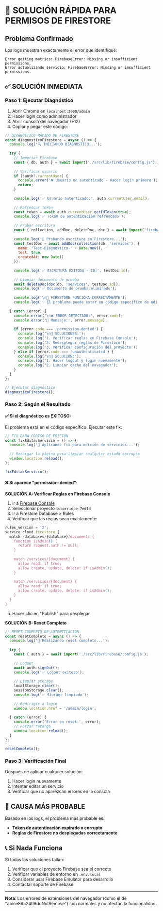 # 🚨 SOLUCIÓN RÁPIDA PARA PERMISOS DE FIRESTORE

## Problema Confirmado
Los logs muestran exactamente el error que identifiqué:
```
Error getting metrics: FirebaseError: Missing or insufficient permissions.
Error actualizando servicio: FirebaseError: Missing or insufficient permissions.
```

## ✅ SOLUCIÓN INMEDIATA

### Paso 1: Ejecutar Diagnóstico
1. Abrir Chrome en `localhost:3000/admin`
2. Hacer login como administrador
3. Abrir consola del navegador (F12)
4. Copiar y pegar este código:

```javascript
// DIAGNÓSTICO RÁPIDO DE FIRESTORE
const diagnosticoFirestore = async () => {
  console.log('🔍 INICIANDO DIAGNÓSTICO...');
  
  try {
    // Importar Firebase
    const { db, auth } = await import('./src/lib/firebase/config.js');
    
    // Verificar usuario
    if (!auth?.currentUser) {
      console.error('❌ Usuario no autenticado - Hacer login primero');
      return;
    }
    
    console.log('✅ Usuario autenticado:', auth.currentUser.email);
    
    // Refrescar token
    const token = await auth.currentUser.getIdToken(true);
    console.log('✅ Token de autenticación refrescado');
    
    // Probar escritura
    const { collection, addDoc, deleteDoc, doc } = await import('firebase/firestore');
    
    console.log('🔄 Probando escritura en Firestore...');
    const testDoc = await addDoc(collection(db, 'services'), {
      name: 'Test-Diagnostico-' + Date.now(),
      test: true,
      createdAt: new Date()
    });
    
    console.log('✅ ESCRITURA EXITOSA - ID:', testDoc.id);
    
    // Limpiar documento de prueba
    await deleteDoc(doc(db, 'services', testDoc.id));
    console.log('✅ Documento de prueba eliminado');
    
    console.log('\n🎉 FIRESTORE FUNCIONA CORRECTAMENTE');
    console.log('💡 El problema puede estar en código específico de edición');
    
  } catch (error) {
    console.error('\n❌ ERROR DETECTADO:', error.code);
    console.error('📝 Mensaje:', error.message);
    
    if (error.code === 'permission-denied') {
      console.log('\n🔧 SOLUCIONES:');
      console.log('1. Verificar reglas en Firebase Console');
      console.log('2. Redesplegar reglas de Firestore');
      console.log('3. Verificar configuración del proyecto');
    } else if (error.code === 'unauthenticated') {
      console.log('\n🔧 SOLUCIÓN:');
      console.log('1. Hacer logout y login nuevamente');
      console.log('2. Limpiar cache del navegador');
    }
  }
};

// Ejecutar diagnóstico
diagnosticoFirestore();
```

### Paso 2: Según el Resultado

#### ✅ Si el diagnóstico es EXITOSO:
El problema está en el código específico. Ejecutar este fix:

```javascript
// FIX PARA CÓDIGO DE EDICIÓN
const fixEditarServicio = () => {
  console.log('🔧 Aplicando fix para edición de servicios...');
  
  // Recargar la página para limpiar cualquier estado corrupto
  window.location.reload();
};

fixEditarServicio();
```

#### ❌ Si aparece "permission-denied":

**SOLUCIÓN A: Verificar Reglas en Firebase Console**
1. Ir a [Firebase Console](https://console.firebase.google.com/)
2. Seleccionar proyecto `tubarriope-7ed1d`
3. Ir a Firestore Database > Rules
4. Verificar que las reglas sean exactamente:

```javascript
rules_version = '2';
service cloud.firestore {
  match /databases/{database}/documents {
    function isAdmin() {
      return request.auth != null;
    }
    
    match /services/{document} {
      allow read: if true;
      allow create, update, delete: if isAdmin();
    }
    
    match /servicios/{document} {
      allow read: if true;
      allow create, update, delete: if isAdmin();
    }
  }
}
```

5. Hacer clic en "Publish" para desplegar

**SOLUCIÓN B: Reset Completo**
```javascript
// RESET COMPLETO DE AUTENTICACIÓN
const resetCompleto = async () => {
  console.log('🔄 Realizando reset completo...');
  
  try {
    const { auth } = await import('./src/lib/firebase/config.js');
    
    // Logout
    await auth.signOut();
    console.log('✅ Logout exitoso');
    
    // Limpiar storage
    localStorage.clear();
    sessionStorage.clear();
    console.log('✅ Storage limpiado');
    
    // Redirigir a login
    window.location.href = '/admin/login';
    
  } catch (error) {
    console.error('Error en reset:', error);
    // Forzar recarga
    window.location.reload();
  }
};

resetCompleto();
```

### Paso 3: Verificación Final
Después de aplicar cualquier solución:
1. Hacer login nuevamente
2. Intentar editar un servicio
3. Verificar que no aparezcan errores en la consola

## 🎯 CAUSA MÁS PROBABLE
Basado en los logs, el problema más probable es:
- **Token de autenticación expirado o corrupto**
- **Reglas de Firestore no desplegadas correctamente**

## 📞 Si Nada Funciona
Si todas las soluciones fallan:
1. Verificar que el proyecto Firebase sea el correcto
2. Verificar variables de entorno en `.env.local`
3. Considerar usar Firebase Emulator para desarrollo
4. Contactar soporte de Firebase

---
**Nota**: Los errores de extensiones del navegador (como el de "abine8952409doNotRemove") son normales y no afectan la funcionalidad.